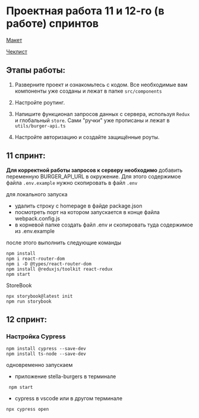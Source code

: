 # Проектная работа 11 и 12-го (в работе) спринтов

[Макет](<https://www.figma.com/file/vIywAvqfkOIRWGOkfOnReY/React-Fullstack_-Проектные-задачи-(3-месяца)_external_link?type=design&node-id=0-1&mode=design>)

[Чеклист](https://www.notion.so/praktikum/0527c10b723d4873aa75686bad54b32e?pvs=4)

## Этапы работы:

1. Разверните проект и ознакомьтесь с кодом. Все необходимые вам компоненты уже созданы и лежат в папке `src/components`

2. Настройте роутинг.

3. Напишите функционал запросов данных с сервера, используя `Redux` и глобальный `store`. Сами "ручки" уже прописаны и лежат в `utils/burger-api.ts`

4. Настройте авторизацию и создайте защищённые роуты.

## 11 спринт:

**Для корректной работы запросов к серверу необходимо** добавить переменную BURGER_API_URL в окружение.
Для этого содержимое файла `.env.example` нужно скопировать в файл `.env`

для локального запуска
* удалить строку с homepage в файде package.json
* посмотреть порт на котором запускается в конце файла webpack.config.js
* в корневой папке создать файл .env и скопировать туда содержимое из .env.example

после этого выполнить следующие команды

```
npm install
npm i react-router-dom
npm i -D @types/react-router-dom
npm install @reduxjs/toolkit react-redux
npm start
```


StoreBook
```
npx storybook@latest init
npm run storybook
```

## 12 спринт:

### Настройка Cypress
```
npm install cypress --save-dev 
npm install ts-node --save-dev
```
одновременно запускаем 
* приложение stella-burgers в терминале
```
 npm start
 ```
* cypress в vscode или в другом терминале
```
npx cypress open
```
